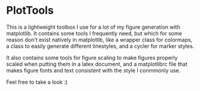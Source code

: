 # PlotTools

This is a lightweight toolbox I use for a lot of my figure generation with matplotlib. It contains some tools I frequently need, but which for some reason don't exist natively in matplotlib, like a wrapper class for colormaps, a class to easily generate different linestyles, and a cycler for marker styles.

It also contains some tools for figure scaling to make figures properly scaled when putting them in a latex document, and a matplotlibrc file that makes figure fonts and text consistent with the style I conmmonly use.

Feel free to take a look :) 